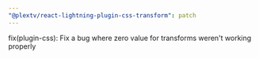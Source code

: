 ```yaml
---
"@plextv/react-lightning-plugin-css-transform": patch
---
```


fix(plugin-css): Fix a bug where zero value for transforms weren't working properly
